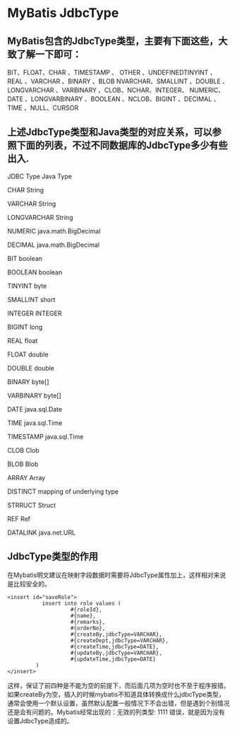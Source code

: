 # MyBatis JdbcType

## MyBatis包含的JdbcType类型，主要有下面这些，大致了解一下即可：

BIT、FLOAT、CHAR  、TIMESTAMP 、 OTHER 、UNDEFINEDTINYINT 、REAL 、VARCHAR 、BINARY 、BLOB  NVARCHAR、SMALLINT 、DOUBLE 、LONGVARCHAR 、VARBINARY 、CLOB、NCHAR、INTEGER、  NUMERIC、DATE 、LONGVARBINARY 、BOOLEAN 、NCLOB、BIGINT 、DECIMAL 、TIME  、NULL、CURSOR

## 上述JdbcType类型和Java类型的对应关系，可以参照下面的列表，不过不同数据库的JdbcType多少有些出入.

JDBC Type             Java  Type

CHAR                 String

VARCHAR              String

LONGVARCHAR         String

NUMERIC              java.math.BigDecimal

DECIMAL              java.math.BigDecimal

BIT                   boolean

BOOLEAN              boolean

TINYINT               byte

SMALLINT            short

INTEGER              INTEGER

BIGINT               long

REAL                 float

FLOAT                double

DOUBLE              double

BINARY               byte[]

VARBINARY            byte[]

DATE                java.sql.Date

TIME                java.sql.Time

TIMESTAMP            java.sql.Time

CLOB                Clob

BLOB                Blob

ARRAY               Array

DISTINCT            mapping of underlying type

STRRUCT            Struct

REF                 Ref

DATALINK          java.net.URL

## JdbcType类型的作用

在Mybatis明文建议在映射字段数据时需要将JdbcType属性加上，这样相对来说是比较安全的。

```mysql
<insert id="saveRole">
           insert into role values (
                    #{roleId},
                    #{name},
                    #{remarks},
                    #{orderNo},
                    #{createBy,jdbcType=VARCHAR},
                    #{createDept,jdbcType=VARCHAR},
                    #{createTime,jdbcType=DATE},
                    #{updateBy,jdbcType=VARCHAR},
                    #{updateTime,jdbcType=DATE}
         )
</insert>
```

​    这样，保证了前四种是不能为空的前提下，而后面几项为空时也不至于程序报错。如果createBy为空，插入的时候mybatis不知道具体转换成什么jdbcType类型，通常会使用一个默认设置，虽然默认配置一般情况下不会出错，但是遇到个别情况还是会有问题的。Mybatis经常出现的：无效的列类型:  1111 错误，就是因为没有设置JdbcType造成的。

